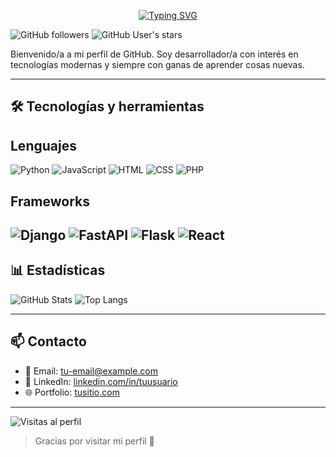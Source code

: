 <p align="center">
<a href="https://git.io/typing-svg"><img src="https://readme-typing-svg.demolab.com?font=Verdana&weight=800&pause=1000&size=33&color=042D5E&width=370&height=100&lines=Hola+%2C+Soy+Mauro+%F0%9F%91%8B" alt="Typing SVG" /></a>
</p>
<p align="left"> 

 </p>

![GitHub followers](https://img.shields.io/github/followers/mauroacampani?label=Seguidores&style=social)
![GitHub User's stars](https://img.shields.io/github/stars/mauroacampani?style=social)

Bienvenido/a a mi perfil de GitHub. Soy desarrollador/a con interés en tecnologías modernas y siempre con ganas de aprender cosas nuevas.

---
## 🛠️ Tecnologías y herramientas

## Lenguajes

![Python](https://img.shields.io/badge/-Python-3776AB?style=flat&logo=python&logoColor=white)
![JavaScript](https://img.shields.io/badge/-JavaScript-F7DF1E?style=flat&logo=javascript&logoColor=black)
![HTML](https://img.shields.io/badge/-HTML5-E34F26?style=flat&logo=html5&logoColor=white)
![CSS](https://img.shields.io/badge/-CSS3-1572B6?style=flat&logo=css3)
![PHP](https://img.shields.io/badge/-CSS3-1572B6?style=flat&logo=php)

## Frameworks

![Django](https://img.shields.io/badge/-Django-092E20?style=flat&logo=django)
![FastAPI](https://img.shields.io/badge/-FastAPI-009688?style=flat&logo=fastapi&logoColor=white)
![Flask](https://img.shields.io/badge/-Flask-009688?style=flat&logo=flask&logoColor=white)
![React](https://img.shields.io/badge/-React-009688?style=flat&logo=react&logoColor=white)
---

## 📊 Estadísticas

![GitHub Stats](https://github-readme-stats.vercel.app/api?username=mauroacampani&show_icons=true&theme=radical)
![Top Langs](https://github-readme-stats.vercel.app/api/top-langs/?username=mauroacampani&layout=compact&theme=radical)

---

## 📫 Contacto

- 📧 Email: tu-email@example.com  
- 💼 LinkedIn: [linkedin.com/in/tuusuario](https://linkedin.com/in/mauroacampani)  
- 🌐 Portfolio: [tusitio.com](https://tusitio.com)

---

![Visitas al perfil](https://komarev.com/ghpvc/?username=mauroacampani&style=flat&color=blue)

> Gracias por visitar mi perfil 🚀
